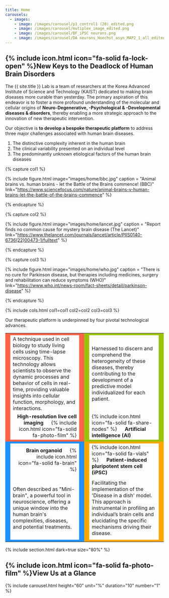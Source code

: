 ```yaml
---
title: Home
carousels:
  - images: 
    - image: /images/carousel/p1_control1 (20)_edited.png
    - image: /images/carousel/mutiplex_image_edited.png
    - image: /images/carousel/BF_iPSC neurons.png
    - image: /images/carousel/DA neurons_Hoechst_asyn_MAP2_1_all_edited.png
---
```


## {% include icon.html icon="fa-solid fa-lock-open" %}New Keys to the Deadlock of Human Brain Disorders

The {{ site.title }} Lab is a team of researchers at the Korea Advanced Institute of Science and Technology (KAIST) dedicated to making brain diseases more curable than yesterday. The primary aspiration of this endeavor is to foster a more profound understanding of the molecular and cellular origins of <strong>Neuro-Degenerative, -Psychological & -Developmental diseases & disorders</strong>, thereby enabling a more strategic approach to the innovation of new therapeutic intervention.
<br>

Our objective is <strong>to develop a bespoke therapeutic platform</strong> to address three major challenges associated with human brain diseases.

<ol>
  <li>The distinctive complexity inherent in the human brain </li>
  
  <li>The clinical variability presented on an individual level </li>
  
  <li>The predominantly unknown etiological factors of the human brain diseases </li>
</ol>

{% capture col1 %}

{% include figure.html image="images/home/bbc.jpg" caption = "Animal brains vs. human brains - let the Battle of the Brains commence! (BBC)" link="https://www.sciencefocus.com/nature/animal-brains-v-human-brains-let-the-battle-of-the-brains-commence" %}

{% endcapture %}

{% capture col2 %}

{% include figure.html image="images/home/lancet.jpg" caption = "Report finds no common cause for mystery brain disease (The Lancet)" link="https://www.thelancet.com/journals/lancet/article/PIIS0140-6736(22)00473-1/fulltext" %}

{% endcapture %}

{% capture col3 %}

{% include figure.html image="images/home/who.jpg" caption = "There is no cure for Parkinson disease, but therapies including medicines, surgery and rehabilitation can reduce symptoms (WHO)" link="https://www.who.int/news-room/fact-sheets/detail/parkinson-disease" %}

{% endcapture %}

{% include cols.html col1=col1 col2=col2 col3=col3 %}

Our therapeutic platform is underpinned by four pivotal technological advances.

<table style="width:100%">
  <tr>
    <td style="width:1%; background-color:Tomato;" rowspan="4"></td>
    <td style="width:48%; background-color:Tomato;"></td>
    <td style="width:1%; background-color:Tomato;" rowspan="4"></td>
    <td style="width:1%; background-color:#9dc209;" rowspan="4"></td>
    <td style="width:48%; background-color:#9dc209;"></td>
    <td style="width:1%; background-color:#9dc209;" rowspan="4"></td>
  </tr>  
  <tr style="height:200px">
    <td align="left">A technique used in cell biology to study living cells using time-lapse microscopy. This technology allows scientists to observe the dynamic processes and behavior of cells in real-time, providing valuable insights into cellular function, morphology, and interactions.</td>
    <td align="left">Harnessed to discern and comprehend the heterogeneity of these diseases, thereby contributing to the development of a predictive model individualized for each patient.</td>
  </tr>
  <tr>
    <td align="right"><strong>High-resolution live cell imaging</strong> &emsp; {% include icon.html icon="fa-solid fa-photo-film" %}</td>
    <td align="left">{% include icon.html icon="fa-solid fa-share-nodes" %} &emsp; <strong>Artificial intelligence (AI)</strong></td>
  </tr>
  <tr>
    <td style="background-color:Tomato;"></td>
    <td style="background-color:#9dc209;"></td>
  </tr>


  <tr>
    <td style="width:1%; background-color:DodgerBlue;" rowspan="4"></td>
    <td style="width:48%; background-color:DodgerBlue;"></td>
    <td style="width:1%; background-color:DodgerBlue;" rowspan="4"></td>
    <td style="width:1%; background-color:Orange;" rowspan="4"></td>
    <td style="width:48%; background-color:Orange;"></td>
    <td style="width:1%; background-color:Orange;" rowspan="4"></td>
  </tr>  
  <tr>
    <td align="right"><strong>Brain organoid</strong> &emsp; {% include icon.html icon="fa-solid fa-brain" %}</td>
    <td align="left">{% include icon.html icon="fa-solid fa-vials" %} &emsp; <strong>Patient-induced pluripotent stem cell (iPSC)</strong></td>
  </tr>
  <tr style="height:200px">
    <td align="left">Often described as "Mini-brain", a powerful tool in neuroscience, offering a unique window into the human brain's complexities, diseases, and potential treatments.</td>
    <td align="left">Facilitating the implementation of the 'Disease in a dish' model. This approach is instrumental in profiling an individual’s brain cells and elucidating the specific mechanisms driving their disease.</td>
  </tr>
    <tr>
    <td style="background-color:DodgerBlue;"></td>
    <td style="background-color:Orange;"></td>
  </tr> 
</table>

{% include section.html dark=true size="80%" %}

## {% include icon.html icon="fa-solid fa-photo-film" %}View Us at a Glance

{% include carousel.html height="60" unit="%" duration="10" number="1" %}
